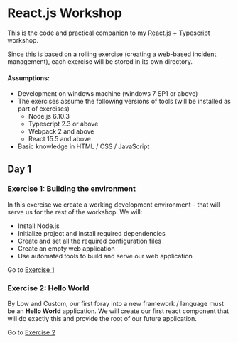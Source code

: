 # React.js Workshop

This is the code and practical companion to my React.js + Typescript workshop.

Since this is based on a rolling exercise (creating a web-based incident management), each exercise will be stored in its own directory.

#### Assumptions:

 - Development on windows machine (windows 7 SP1 or above)
 - The exercises assume the following versions of tools (will be installed as part of exercises)
     - Node.js 6.10.3
     - Typescript 2.3 or above
     - Webpack 2 and above
     - React 15.5 and above
- Basic knowledge in HTML / CSS / JavaScript

## Day 1
### Exercise 1: Building the environment
In this exercise we create a working development environment - that will serve us for the rest of the workshop.
We will:
- Install Node.js
- Initialize project and install required dependencies
- Create and set all the required configuration files
- Create an empty web application
- Use automated tools to build and serve our web application

Go to [Exercise 1][Excercise1_1]

### Exercise 2: Hello World
By Low and Custom, our first foray into a new framework / language must be an **Hello World** application.
We will create our first react component that will do exactly this and provide the root of our future application.

Go to [Exercise 2][Excercise1_2]




   [Excercise1_1]: <https://github.com/nirrotsh/reactjs_workshop/tree/master/day01/ex1>
   [Excercise1_2]: <https://github.com/nirrotsh/reactjs_workshop/tree/master/day01/ex2>
